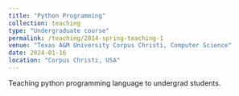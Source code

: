 ```yaml
---
title: "Python Programming"
collection: teaching
type: "Undergraduate course"
permalink: /teaching/2014-spring-teaching-1
venue: "Texas A&M University Corpus Christi, Computer Science"
date: 2024-01-16
location: "Corpus Christi, USA"
---
```


Teaching python programming language to undergrad students.
